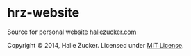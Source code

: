# hrz-website

Source for personal website [hallezucker.com](https://hallezucker.com)

Copyright © 2014, Halle Zucker. Licensed under [MIT License](https://raw.githubusercontent.com/hallez/hrz-website/master/LICENSE).
